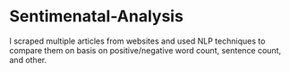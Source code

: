 # Sentimenatal-Analysis
I scraped multiple articles from websites and used NLP techniques to compare them on basis on positive/negative word count, sentence count, and other.
